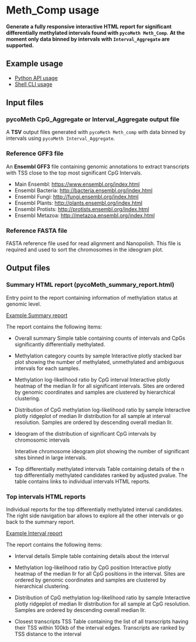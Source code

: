 # Meth_Comp usage

**Generate a fully responsive interactive HTML report for significant differentially methylated intervals found with `pycoMeth Meth_Comp`.**
**At the moment only data binned by intervals with `Interval_Aggregate` are supported.**

## Example usage

* [Python API usage](https://a-slide.github.io/pycoMeth/Comp_Report/API_usage/)
* [Shell CLI usage](https://a-slide.github.io/pycoMeth/Comp_Report/CLI_usage/)

## Input files

### pycoMeth CpG_Aggregate or Interval_Aggregate output file

A **TSV** output files generated with `pycoMeth Meth_comp` with data binned by intervals using `pycoMeth Interval_Aggregate`.

### Reference GFF3 file

An **Ensembl GFF3** file containing genomic annotations to extract transcripts with TSS close to the top most significant CpG Intervals.

* Main Ensembl: https://www.ensembl.org/index.html
* Ensembl Bacteria: http://bacteria.ensembl.org/index.html
* Ensembl Fungi: http://fungi.ensembl.org/index.html
* Ensembl Plants: http://plants.ensembl.org/index.html
* Ensembl Protists: http://protists.ensembl.org/index.html
* Ensembl Metazoa: http://metazoa.ensembl.org/index.html

### Reference FASTA file

FASTA reference file used for read alignment and Nanopolish. This file is required and used to sort the chromosomes in the ideogram plot.

## Output files

### Summary HTML report (pycoMeth_summary_report.html)

Entry point to the report containing information of methylation status at genomic level.

[Example Summary report](https://a-slide.github.io/pycoMeth/Comp_Report/medaka_html/pycoMeth_summary_report.html)

The report contains the following items:

* Overall summary
  Simple table containing counts of intervals and CpGs significantly differentially methylated.

* Methylation category counts by sample
  Interactive plotly stacked bar plot showing the number of methylated, unmethylated and ambiguous intervals for each samples.

* Methylation log-likelihood ratio by CpG interval
  Interactive plotly heatmap of the median llr for all significant intervals.
  Sites are ordered by genomic coordinates and samples are clustered by hierarchical clustering.

* Distribution of CpG methylation log-likelihood ratio by sample
  Interactive plotly ridgeplot of median llr distribution for all sample at interval resolution.
  Samples are ordered by descending overall median llr.

* Ideogram of the distribution of significant CpG intervals by chromosomic intervals

  Interative chromosome ideogram plot showing the number of significant sites binned in large intervals.

* Top differentially methylated intervals
  Table containing details of the n top differentially methylated candidates ranked by adjusted pvalue.
  The table contains links to individual intervals HTML reports.

### Top intervals HTML reports

Individual reports for the top differentially methylated interval candidates.
The right side navigation bar allows to explore all the other intervals or go back to the summary report.

[Example Interval report](https://a-slide.github.io/pycoMeth/Comp_Report/medaka_html/interval_reports/interval_0001_chr15-13014693-13015794.html)

The report contains the following items:

* Interval details
Simple table containing details about the interval

* Methylation log-likelihood ratio by CpG position
Interactive plotly heatmap of the median llr for all CpG positions in the interval.
Sites are ordered by genomic coordinates and samples are clustered by hierarchical clustering.

* Distribution of CpG methylation log-likelihood ratio by sample
Interactive plotly ridgeplot of median llr distribution for all sample at CpG resolution.
Samples are ordered by descending overall median llr.

* Closest transcripts TSS
Table containing the list of all transcripts having their TSS within 100kb of the interval edges.
Transcripts are ranked by TSS distance to the interval
